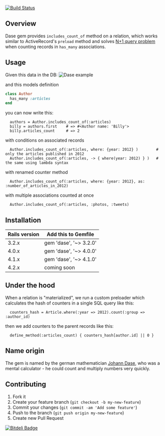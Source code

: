 [![Build Status](https://secure.travis-ci.org/vovayartsev/dase.png)](http://travis-ci.org/vovayartsev/dase)

## Overview

Dase gem provides `includes_count_of` method on a relation, which works similar to ActiveRecord's `preload` method and solves [N+1 query problem](http://guides.rubyonrails.org/active_record_querying.html#eager-loading-associations) when counting records in `has_many` associations.

## Usage

Given this data in the DB:
![Dase example](https://dl.dropboxusercontent.com/u/8560625/dase.png)

and this models definition
```ruby
class Author
  has_many :articles
end
```
you can now write this:
```
  authors = Author.includes_count_of(:articles)
  billy = authors.first    # => #<Author name: 'Billy'>                
  billy.articles_count     # => 2                
```

with conditions on associated records
```
  Author.includes_count_of(:articles, where: {year: 2012} )        #  only the articles published in 2012
  Author.includes_count_of(:articles, -> { where(year: 2012) } )   #  the same using lambda syntax
```

with renamed counter method
```
  Author.includes_count_of(:articles, where: {year: 2012}, as: :number_of_articles_in_2012)
```

with multiple associations counted at once
```
  Author.includes_count_of(:articles, :photos, :tweets)
```

## Installation

| Rails version | Add this to Gemfile    |
|---------------|------------------------|
| 3.2.x         | gem 'dase', '~> 3.2.0' |
| 4.0.x         | gem 'dase', '~> 4.0.0' |
| 4.1.x         | gem 'dase', '~> 4.1.0' |
| 4.2.x         | coming soon            |

## Under the hood

When a relation is "materialized", we run a custom preloader which calculates the hash of counters in a single SQL query like this:
```
  counters_hash = Article.where(:year => 2012).count(:group => :author_id)
```
then we add counters to the parent records like this:
```
  define_method(:articles_count) { counters_hash[author.id] || 0 }
```

## Name origin

The gem is named by the german mathematician [Johann Dase](http://en.wikipedia.org/wiki/Zacharias_Dase),
who was a mental calculator - he could count and multiply numbers very quickly. 

## Contributing

1. Fork it
2. Create your feature branch (`git checkout -b my-new-feature`)
3. Commit your changes (`git commit -am 'Add some feature'`)
4. Push to the branch (`git push origin my-new-feature`)
5. Create new Pull Request


[![Bitdeli Badge](https://d2weczhvl823v0.cloudfront.net/vovayartsev/dase/trend.png)](https://bitdeli.com/free "Bitdeli Badge")

